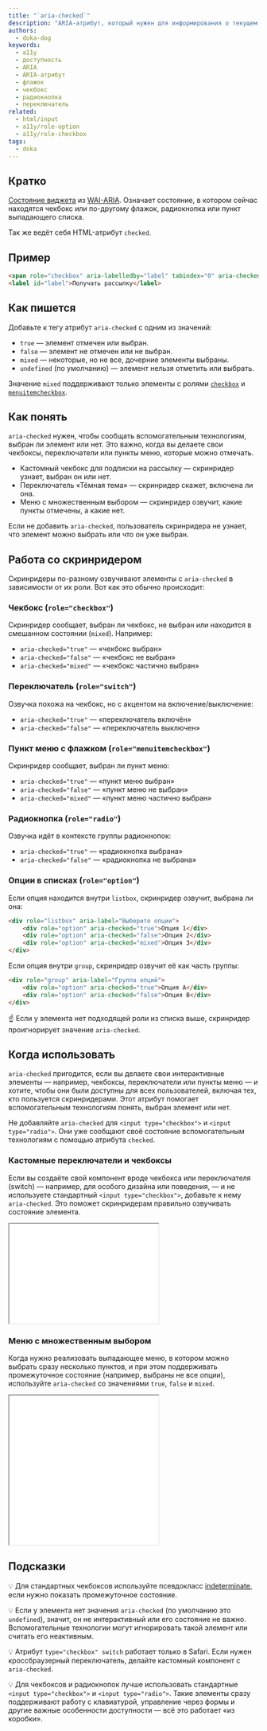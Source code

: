 ```yaml
---
title: "`aria-checked`"
description: "ARIA-атрибут, который нужен для информирования о текущем состоянии чекбоксов, переключателей, радиокнопок и пунктов выпадающего списка."
authors:
  - doka-dog
keywords:
  - a11y
  - доступность
  - ARIA
  - ARIA-атрибут
  - флажок
  - чекбокс
  - радиокнопка
  - переключатель
related:
  - html/input
  - a11y/role-option
  - a11y/role-checkbox
tags:
  - doka
---
```


## Кратко

[Состояние виджета](/a11y/aria-attrs/#atributy-vidzhetov) из [WAI-ARIA](/a11y/aria-intro/#specifikaciya). Означает состояние, в котором сейчас находятся чекбокс или по-другому флажок, радиокнопка или пункт выпадающего списка.

Так же ведёт себя HTML-атрибут `checked`.

## Пример

```html
<span role="checkbox" aria-labelledby="label" tabindex="0" aria-checked="false"></span>
<label id="label">Получать рассылку</label>
```

## Как пишется

Добавьте к тегу атрибут `aria-checked` с одним из значений:

- `true` — элемент отмечен или выбран.
- `false` — элемент не отмечен или не выбран.
- `mixed` — некоторые, но не все, дочерние элементы выбраны.
- `undefined` (по умолчанию) — элемент нельзя отметить или выбрать.

Значение `mixed` поддерживают только элементы с ролями [`checkbox`](/a11y/role-checkbox/) и [`menuitemcheckbox`](/a11y/role-menuitemcheckbox/).

## Как понять

`aria-checked` нужен, чтобы сообщать вспомогательным технологиям, выбран ли элемент или нет. Это важно, когда вы делаете свои чекбоксы, переключатели или пункты меню, которые можно отмечать.

- Кастомный чекбокс для подписки на рассылку — скринридер узнает, выбран он или нет.
- Переключатель «Тёмная тема» — скринридер скажет, включена ли она.
- Меню с множественным выбором — скринридер озвучит, какие пункты отмечены, а какие нет.

Если не добавить `aria-checked`, пользователь скринридера не узнает, что элемент можно выбрать или что он уже выбран.

## Работа со скринридером

Скринридеры по-разному озвучивают элементы с `aria-checked` в зависимости от их роли. Вот как это обычно происходит:

### Чекбокс (`role="checkbox"`)

Скринридер сообщает, выбран ли чекбокс, не выбран или находится в смешанном состоянии (`mixed`). Например:
- `aria-checked="true"` — «чекбокс выбран»
- `aria-checked="false"` — «чекбокс не выбран»
- `aria-checked="mixed"` — «чекбокс частично выбран»

### Переключатель (`role="switch"`)

Озвучка похожа на чекбокс, но с акцентом на включение/выключение:
- `aria-checked="true"` — «переключатель включён»
- `aria-checked="false"` — «переключатель выключен»

### Пункт меню с флажком (`role="menuitemcheckbox"`)

Скринридер сообщает, выбран ли пункт меню:
- `aria-checked="true"` — «пункт меню выбран»
- `aria-checked="false"` — «пункт меню не выбран»
- `aria-checked="mixed"` — «пункт меню частично выбран»

### Радиокнопка (`role="radio"`)

Озвучка идёт в контексте группы радиокнопок:
- `aria-checked="true"` — «радиокнопка выбрана»
- `aria-checked="false"` — «радиокнопка не выбрана»

### Опции в списках (`role="option"`)

Если опция находится внутри `listbox`, скринридер озвучит, выбрана ли она:

```html
<div role="listbox" aria-label="Выберите опции">
    <div role="option" aria-checked="true">Опция 1</div>
    <div role="option" aria-checked="false">Опция 2</div>
    <div role="option" aria-checked="mixed">Опция 3</div>
</div>
```

Если опция внутри `group`, скринридер озвучит её как часть группы:

```html
<div role="group" aria-label="Группа опций">
    <div role="option" aria-checked="true">Опция A</div>
    <div role="option" aria-checked="false">Опция B</div>
</div>
```

<aside>

☝️ Если у элемента нет подходящей роли из списка выше, скринридер проигнорирует значение `aria-checked`.

</aside>

## Когда использовать

`aria-checked` пригодится, если вы делаете свои интерактивные элементы — например, чекбоксы, переключатели или пункты меню — и хотите, чтобы они были доступны для всех пользователей, включая тех, кто пользуется скринридерами. Этот атрибут помогает вспомогательным технологиям понять, выбран элемент или нет.

Не добавляйте `aria-checked` для `<input type="checkbox">` и `<input type="radio">`. Они уже сообщают своё состояние вспомогательным технологиям с помощью атрибута `checked`.

### Кастомные переключатели и чекбоксы

Если вы создаёте свой компонент вроде чекбокса или переключателя (switch) — например, для особого дизайна или поведения, — и не используете стандартный `<input type="checkbox">`, добавьте к нему `aria-checked`. Это поможет скринридерам правильно озвучивать состояние элемента.

<iframe title="Кастомный переключатель с поддержкой aria-checked и доступности" src="demos/switch-example/" height="200"></iframe>

### Меню с множественным выбором

Когда нужно реализовать выпадающее меню, в котором можно выбрать сразу несколько пунктов, и при этом поддерживать промежуточное состояние (например, выбраны не все опции), используйте `aria-checked` со значениями `true`, `false` и `mixed`.

<iframe title="Меню с множественным выбором и промежуточным состоянием для групповых чекбоксов" src="demos/menu-item-checkbox-example/" height="300"></iframe>

## Подсказки

💡 Для стандартных чекбоксов используйте псевдокласс [indeterminate](/css/indeterminate/), если нужно показать промежуточное состояние.

💡 Если у элемента нет значения `aria-checked` (по умолчанию это `undefined`), значит, он не интерактивный или его состояние не важно. Вспомогательные технологии могут игнорировать такой элемент или считать его неактивным.

💡 Атрибут `type="checkbox" switch` работает только в Safari. Если нужен кроссбраузерный переключатель, делайте кастомный компонент с `aria-checked`.

💡 Для чекбоксов и радиокнопок лучше использовать стандартные `<input type="checkbox">` и `<input type="radio">`. Такие элементы сразу поддерживают работу с клавиатурой, управление через формы и другие важные особенности доступности — всё это работает «из коробки».
